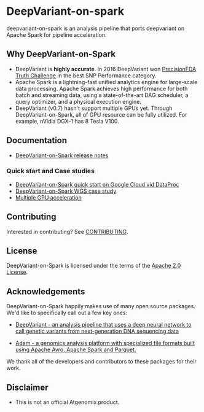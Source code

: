 # DeepVariant-on-spark

deepvariant-on-spark is an analysis pipeline that ports deepvariant on
Apache Spark for pipeline acceleration.

## Why DeepVariant-on-Spark

*   DeepVariant is **highly accurate**. In 2016 DeepVariant won
    [PrecisionFDA Truth Challenge](https://precision.fda.gov/challenges/truth/results)
    in the best SNP Performance category.
*   Apache Spark is a lightning-fast unified analytics engine for
    large-scale data processing. Apache Spark achieves high performance
    for both batch and streaming data, using a state-of-the-art DAG
    scheduler, a query optimizer, and a physical execution engine.
*   DeepVariant (v0.7) hasn't support multiple GPUs yet. Through
    DeepVariant-on-Spark, all of GPU resource can be fully utilized.
    For example, nVidia DGX-1 has 8 Tesla V100.

## Documentation

*   [DeepVariant-on-Spark release notes](https://github.com/atgenomix/deepvariant-on-spark/releases)

### Quick start and Case studies

*   [DeepVariant-on-Spark quick start on Google Cloud vid DataProc](docs/deepvariant-on-spark-quick-start-dataproc.md)
*   [DeepVariant-on-Spark WGS case study](docs/wgs-case-study.md)
*   [Multiple GPU acceleration](docs/multiple-gpu-accerlations.md)

## Contributing

Interested in contributing? See [CONTRIBUTING](CONTRIBUTING.md).

## License

DeepVariant-on-Spark is licensed under the terms of the
[Apache 2.0 License](LICENSE).

## Acknowledgements

DeepVariant-on-Spark happily makes use of many open source packages.
We'd like to specifically call out a few key ones:

*   [DeepVariant - an analysis pipeline that uses a deep neural network
    to call genetic variants from next-generation DNA sequencing
    data](https://github.com/google/deepvariant)

*   [Adam -  a genomics analysis platform with specialized file formats
    built using Apache Avro, Apache Spark and
    Parquet.](https://github.com/bigdatagenomics/adam)


We thank all of the developers and contributors to these packages for their
work.


## Disclaimer

*   This is not an official Atgenomix product.